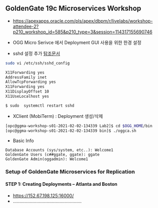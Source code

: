 ## GoldenGate 19c Microservices Workshop
* https://apexapps.oracle.com/pls/apex/dbpm/r/livelabs/workshop-attendee-2?p210_workshop_id=585&p210_type=3&session=114317155690746

* OGG Micro Serivce 에서 Deployment GUI 사용을 위한 한경 설정
 * sshd 설정 추가 [탐조문서](https://noooop.tistory.com/entry/ssh-%ED%99%98%EA%B2%BD%EC%97%90%EC%84%9C-GUI-%EC%82%AC%EC%9A%A9%ED%95%98%EA%B8%B0-X11-forwardingX11-%ED%8F%AC%EC%9B%8C%EB%94%A9)

```bash
sudo vi /etc/ssh/sshd_config

X11Forwarding yes
AddressFamily inet
AllowTcpForwarding yes
X11Forwarding yes
X11DisplayOffset 10
X11UseLocalhost yes

$ sudo  systemctl restart sshd

```
* XClient (MobiTerm) : Deployment 생성/삭제

``` bash
[opc@ggma-workshop-s01-2021-02-02-134339 Lab2]$ cd $OGG_HOME/bin
[opc@ggma-workshop-s01-2021-02-02-134339 bin]$ ./oggca.sh
```


* Basic Info

```
Database Accounts (sys/system, etc..): Welcome1
GoldenGate Users (c##ggate, ggate): ggate
GoldenGate Admin(oggadmin): Welcome1
```
### Setup of GoldenGate Microservices for Replication
#### STEP 1: Creating Deployments – Atlanta and Boston
* https://152.67.198.125:16000/
* .....................................................
